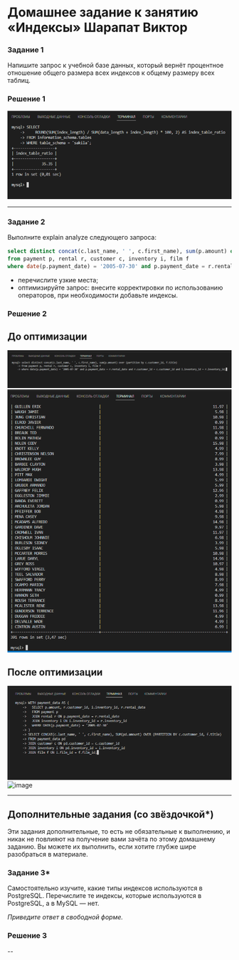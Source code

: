 # Домашнее задание к занятию «Индексы» Шарапат Виктор

### Задание 1

Напишите запрос к учебной базе данных, который вернёт процентное отношение общего размера всех индексов к общему размеру всех таблиц.

### Решение 1
![image](https://github.com/sharvik22/12-05.md/blob/main/images/1.png)

---

### Задание 2

Выполните explain analyze следующего запроса:
```sql
select distinct concat(c.last_name, ' ', c.first_name), sum(p.amount) over (partition by c.customer_id, f.title)
from payment p, rental r, customer c, inventory i, film f
where date(p.payment_date) = '2005-07-30' and p.payment_date = r.rental_date and r.customer_id = c.customer_id and i.inventory_id = r.inventory_id
```
- перечислите узкие места;
- оптимизируйте запрос: внесите корректировки по использованию операторов, при необходимости добавьте индексы.

### Решение 2

## До оптимизации 
![image](https://github.com/sharvik22/12-05.md/blob/main/images/2.png)
![image](https://github.com/sharvik22/12-05.md/blob/main/images/2-1.png)

## После оптимизации 

![image](https://github.com/sharvik22/12-05.md/blob/main/images/2-2.png)
![image](https://github.com/sharvik22/12-05.md/blob/main/images/3-1.png)

---

## Дополнительные задания (со звёздочкой*)
Эти задания дополнительные, то есть не обязательные к выполнению, и никак не повлияют на получение вами зачёта по этому домашнему заданию. Вы можете их выполнить, если хотите глубже шире разобраться в материале.

### Задание 3*

Самостоятельно изучите, какие типы индексов используются в PostgreSQL. Перечислите те индексы, которые используются в PostgreSQL, а в MySQL — нет.

*Приведите ответ в свободной форме.*

### Решение 3

--

